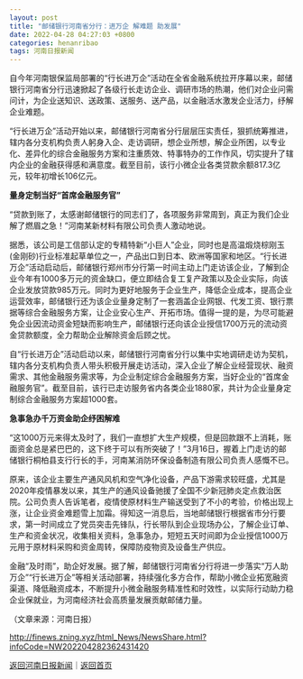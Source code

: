```yaml
---
layout: post
title: "邮储银行河南省分行：进万企 解难题 助发展"
date: 2022-04-28 04:27:03 +0800
categories: henanribao
tags: 河南日报新闻
---
```

<p>自今年河南银保监局部署的“行长进万企”活动在全省金融系统拉开序幕以来，邮储银行河南省分行迅速掀起了各级行长走访企业、调研市场的热潮，他们对企业问需问计，为企业送知识、送政策、送服务、送产品，以金融活水激发企业活力，纾解企业难题。</p>
 <p>“行长进万企”活动开始以来，邮储银行河南省分行层层压实责任，狠抓统筹推进，辖内各分支机构负责人躬身入企、走访调研，想企业所想，解企业所困，以专业化、差异化的综合金融服务方案和注重质效、特事特办的工作作风，切实提升了辖内企业的金融获得感和满意度。截至目前，该行小微企业各类贷款余额817.3亿元，较年初增长106亿元。</p>
 <p><strong>量身定制当好“首席金融服务官”</strong></p>
 <p>“贷款到账了，太感谢邮储银行的同志们了，各项服务非常周到，真正为我们企业解了燃眉之急！”河南某新材料有限公司负责人激动地说。</p>
 <p>据悉，该公司是工信部认定的专精特新“小巨人”企业，同时也是高温煅烧棕刚玉(金刚砂)行业标准起草单位之一，产品出口到日本、欧洲等国家和地区。“行长进万企”活动启动后，邮储银行郑州市分行第一时间主动上门走访该企业，了解到企业今年有1000多万元的资金缺口，便立即结合复工复产政策以及企业实际，向该企业发放贷款985万元。同时为更好地服务于企业生产，降低企业成本，提高企业运营效率，邮储银行还为该企业量身定制了一套涵盖企业网银、代发工资、银行票据等综合金融服务方案，让企业安心生产、开拓市场。值得一提的是，为尽可能避免企业因流动资金短缺而影响生产，邮储银行还向该企业授信1700万元的流动资金贷款额度，全力帮助企业解除资金后顾之忧。</p>
 <p>自“行长进万企”活动启动以来，邮储银行河南省分行以集中实地调研走访为契机，辖内各分支机构负责人带头积极开展走访活动，深入企业了解企业经营现状、融资需求、其他金融服务需求等，为企业制定综合金融服务方案，当好企业的“首席金融服务官”。截至目前，该行已走访服务省内各类企业1880家，共计为企业量身定制综合金融服务方案超1000套。</p>
 <p><strong>急事急办千万资金助企纾困解难</strong></p>
 <p>“这1000万元来得太及时了，我们一直想扩大生产规模，但是回款跟不上消耗，账面资金总是紧巴巴的，这下终于可以有所突破了！”3月16日，握着上门走访的邮储银行桐柏县支行行长的手，河南某消防环保设备制造有限公司负责人感慨不已。</p>
 <p>原来，该企业主要生产通风风机和空气净化设备，产品下游需求较旺盛，尤其是2020年疫情暴发以来，其生产的通风设备驰援了全国不少新冠肺炎定点救治医院。公司负责人告诉笔者，疫情使原材料生产输送受到了不小的考验，价格出现上涨，让企业资金难题雪上加霜。得知这一消息后，当地邮储银行根据省市分行要求，第一时间成立了党员突击先锋队，行长带队到企业现场办公，了解企业订单、生产和资金状况，收集相关资料，急事急办，短短五天时间即为企业授信1000万元用于原材料采购和资金周转，保障防疫物资及设备生产供应。</p>
 <p>金融“及时雨”，助企好发展。据了解，邮储银行河南省分行将进一步落实“万人助万企”“行长进万企”等相关活动部署，持续强化多方合作，帮助小微企业拓宽融资渠道、降低融资成本，不断提升小微金融服务精准性和时效性，以实际行动助力稳企业保就业，为河南经济社会高质量发展贡献邮储力量。</p><p class="em_media">（文章来源：河南日报）</p>

<http://finews.zning.xyz/html_News/NewsShare.html?infoCode=NW202204282362431420>

[返回河南日报新闻](//finews.withounder.com/category/henanribao.html)｜[返回首页](//finews.withounder.com/)